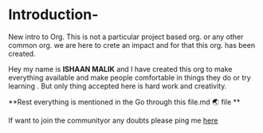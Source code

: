 # Introduction-
New intro to Org. This is not a particular project based org. or any other common org. we are here to crete an impact
and for that this org. has been created.

Hey my name is **ISHAAN MALIK** and I have created this org to make everything available and make people comfortable
in things they do or try learning . But only thing accepted here is hard work and creativity.

**Rest everything is mentioned in the Go through this file.md :earth_asia: file **

If want to join the communityor any doubts please ping me [here](ishaanmalikrm7@gmail.com)
